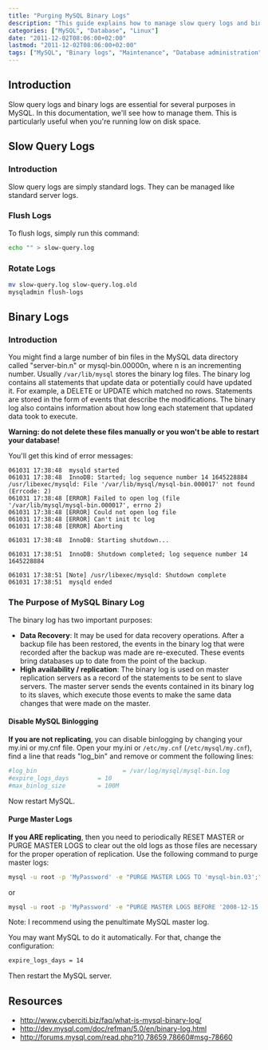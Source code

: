 ```yaml
---
title: "Purging MySQL Binary Logs"
description: "This guide explains how to manage slow query logs and binary logs in MySQL, including how to flush, rotate, and purge logs to free up disk space."
categories: ["MySQL", "Database", "Linux"]
date: "2011-12-02T08:06:00+02:00"
lastmod: "2011-12-02T08:06:00+02:00"
tags: ["MySQL", "Binary logs", "Maintenance", "Database administration", "Replication"]
---
```


## Introduction

Slow query logs and binary logs are essential for several purposes in MySQL. In this documentation, we'll see how to manage them. This is particularly useful when you're running low on disk space.

## Slow Query Logs

### Introduction

Slow query logs are simply standard logs. They can be managed like standard server logs.

### Flush Logs

To flush logs, simply run this command:

```bash
echo "" > slow-query.log
```

### Rotate Logs

```bash
mv slow-query.log slow-query.log.old
mysqladmin flush-logs
```

## Binary Logs

### Introduction

You might find a large number of bin files in the MySQL data directory called "server-bin.n" or mysql-bin.00000n, where n is an incrementing number. Usually `/var/lib/mysql` stores the binary log files. The binary log contains all statements that update data or potentially could have updated it. For example, a DELETE or UPDATE which matched no rows. Statements are stored in the form of events that describe the modifications. The binary log also contains information about how long each statement that updated data took to execute.

**Warning: do not delete these files manually or you won't be able to restart your database!**

You'll get this kind of error messages:

```
061031 17:38:48  mysqld started
061031 17:38:48  InnoDB: Started; log sequence number 14 1645228884
/usr/libexec/mysqld: File '/var/lib/mysql/mysql-bin.000017' not found
(Errcode: 2)
061031 17:38:48 [ERROR] Failed to open log (file
'/var/lib/mysql/mysql-bin.000017', errno 2)
061031 17:38:48 [ERROR] Could not open log file
061031 17:38:48 [ERROR] Can't init tc log
061031 17:38:48 [ERROR] Aborting

061031 17:38:48  InnoDB: Starting shutdown...

061031 17:38:51  InnoDB: Shutdown completed; log sequence number 14 1645228884

061031 17:38:51 [Note] /usr/libexec/mysqld: Shutdown complete
061031 17:38:51  mysqld ended
```

### The Purpose of MySQL Binary Log

The binary log has two important purposes:

* **Data Recovery**: It may be used for data recovery operations. After a backup file has been restored, the events in the binary log that were recorded after the backup was made are re-executed. These events bring databases up to date from the point of the backup.
* **High availability / replication**: The binary log is used on master replication servers as a record of the statements to be sent to slave servers. The master server sends the events contained in its binary log to its slaves, which execute those events to make the same data changes that were made on the master.

#### Disable MySQL Binlogging

**If you are not replicating**, you can disable binlogging by changing your my.ini or my.cnf file. Open your my.ini or `/etc/my.cnf` (`/etc/mysql/my.cnf`), find a line that reads "log_bin" and remove or comment the following lines:

```bash
#log_bin                        = /var/log/mysql/mysql-bin.log
#expire_logs_days        = 10
#max_binlog_size         = 100M
```

Now restart MySQL.

#### Purge Master Logs

**If you ARE replicating**, then you need to periodically RESET MASTER or PURGE MASTER LOGS to clear out the old logs as those files are necessary for the proper operation of replication. Use the following command to purge master logs:

```bash
mysql -u root -p 'MyPassword' -e "PURGE MASTER LOGS TO 'mysql-bin.03';"
```

or

```bash
mysql -u root -p 'MyPassword' -e "PURGE MASTER LOGS BEFORE '2008-12-15 10:06:06';"
```

Note: I recommend using the penultimate MySQL master log.

You may want MySQL to do it automatically. For that, change the configuration:

```bash
expire_logs_days = 14
```

Then restart the MySQL server.

## Resources
- http://www.cyberciti.biz/faq/what-is-mysql-binary-log/
- http://dev.mysql.com/doc/refman/5.0/en/binary-log.html
- http://forums.mysql.com/read.php?10,78659,78660#msg-78660
